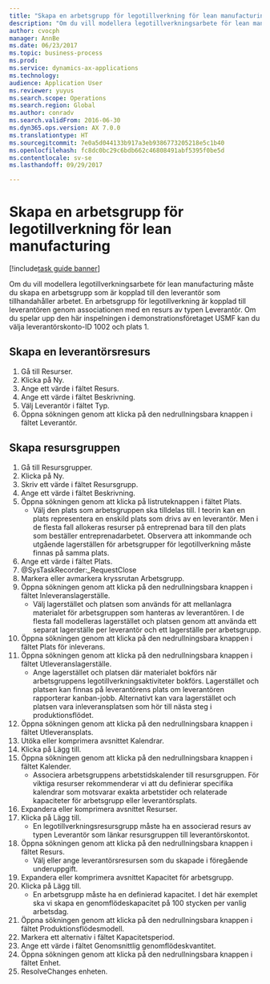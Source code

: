 ```yaml
--- 
title: "Skapa en arbetsgrupp för legotillverkning för lean manufacturing"
description: "Om du vill modellera legotillverkningsarbete för lean manufacturing måste du skapa en arbetsgrupp som är kopplad till den leverantör som tillhandahåller arbetet."
author: cvocph
manager: AnnBe
ms.date: 06/23/2017
ms.topic: business-process
ms.prod: 
ms.service: dynamics-ax-applications
ms.technology: 
audience: Application User
ms.reviewer: yuyus
ms.search.scope: Operations
ms.search.region: Global
ms.author: conradv
ms.search.validFrom: 2016-06-30
ms.dyn365.ops.version: AX 7.0.0
ms.translationtype: HT
ms.sourcegitcommit: 7e0a5d044133b917a3eb9386773205218e5c1b40
ms.openlocfilehash: fc8dc0bc29c6bdb662c46808491abf5395f0be5d
ms.contentlocale: sv-se
ms.lasthandoff: 09/29/2017

---
```

# <a name="create-a-subcontracted-work-cell-for-lean-manufacturing"></a>Skapa en arbetsgrupp för legotillverkning för lean manufacturing

[!include[task guide banner](../../includes/task-guide-banner.md)]

Om du vill modellera legotillverkningsarbete för lean manufacturing måste du skapa en arbetsgrupp som är kopplad till den leverantör som tillhandahåller arbetet. En arbetsgrupp för legotillverkning är kopplad till leverantören genom associationen med en resurs av typen Leverantör. Om du spelar upp den här inspelningen i demonstrationsföretaget USMF kan du välja leverantörskonto-ID 1002 och plats 1.


## <a name="create-a-vendor-resource"></a>Skapa en leverantörsresurs
1. Gå till Resurser.
2. Klicka på Ny.
3. Ange ett värde i fältet Resurs.
4. Ange ett värde i fältet Beskrivning.
5. Välj Leverantör i fältet Typ.
6. Öppna sökningen genom att klicka på den nedrullningsbara knappen i fältet Leverantör.

## <a name="create-the-resource-group"></a>Skapa resursgruppen
1. Gå till Resursgrupper.
2. Klicka på Ny.
3. Skriv ett värde i fältet Resursgrupp.
4. Ange ett värde i fältet Beskrivning.
5. Öppna sökningen genom att klicka på listruteknappen i fältet Plats.
    * Välj den plats som arbetsgruppen ska tilldelas till. I teorin kan en plats representera en enskild plats som drivs av en leverantör. Men i de flesta fall allokeras resurser på entreprenad bara till den plats som beställer entreprenadarbetet. Observera att inkommande och utgående lagerställen för arbetsgrupper för legotillverkning måste finnas på samma plats.  
6. Ange ett värde i fältet Plats.
7. @SysTaskRecorder:_RequestClose
8. Markera eller avmarkera kryssrutan Arbetsgrupp.
9. Öppna sökningen genom att klicka på den nedrullningsbara knappen i fältet Inleveranslagerställe.
    * Välj lagerstället och platsen som används för att mellanlagra materialet för arbetsgruppen som hanteras av leverantören. I de flesta fall modelleras lagerstället och platsen genom att använda ett separat lagerställe per leverantör och ett lagerställe per arbetsgrupp.  
10. Öppna sökningen genom att klicka på den nedrullningsbara knappen i fältet Plats för inleverans.
11. Öppna sökningen genom att klicka på den nedrullningsbara knappen i fältet Utleveranslagerställe.
    * Ange lagerstället och platsen där materialet bokförs när arbetsgruppens legotillverkningsaktiviteter bokförs. Lagerstället och platsen kan finnas på leverantörens plats om leverantören rapporterar kanban-jobb. Alternativt kan vara lagerstället och platsen vara inleveransplatsen som hör till nästa steg i produktionsflödet.  
12. Öppna sökningen genom att klicka på den nedrullningsbara knappen i fältet Utleveransplats.
13. Utöka eller komprimera avsnittet Kalendrar.
14. Klicka på Lägg till.
15. Öppna sökningen genom att klicka på den nedrullningsbara knappen i fältet Kalender.
    * Associera arbetsgruppens arbetstidskalender till resursgruppen. För viktiga resurser rekommenderar vi att du definierar specifika kalendrar som motsvarar exakta arbetstider och relaterade kapaciteter för arbetsgrupp eller leverantörsplats.  
16. Expandera eller komprimera avsnittet Resurser.
17. Klicka på Lägg till.
    * En legotillverkningsresursgrupp måste ha en associerad resurs av typen Leverantör som länkar resursgruppen till leverantörskontot.  
18. Öppna sökningen genom att klicka på den nedrullningsbara knappen i fältet Resurs.
    * Välj eller ange leverantörsresursen som du skapade i föregående underuppgift.  
19. Expandera eller komprimera avsnittet Kapacitet för arbetsgrupp.
20. Klicka på Lägg till.
    * En arbetsgrupp måste ha en definierad kapacitet. I det här exemplet ska vi skapa en genomflödeskapacitet på 100 stycken per vanlig arbetsdag.  
21. Öppna sökningen genom att klicka på den nedrullningsbara knappen i fältet Produktionsflödesmodell.
22. Markera ett alternativ i fältet Kapacitetsperiod.
23. Ange ett värde i fältet Genomsnittlig genomflödeskvantitet.
24. Öppna sökningen genom att klicka på den nedrullningsbara knappen i fältet Enhet.
25. ResolveChanges enheten.


